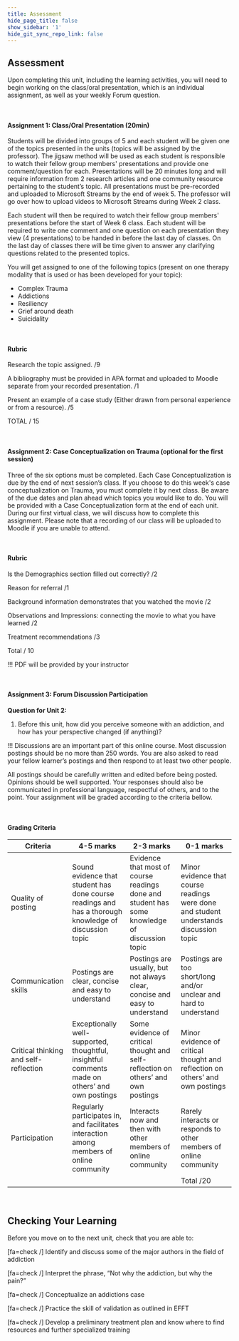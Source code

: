 ```yaml
---
title: Assessment
hide_page_title: false
show_sidebar: '1'
hide_git_sync_repo_link: false
---
```


## Assessment

Upon completing this unit, including the learning activities, you will need to begin working on the class/oral presentation, which is an individual assignment, as well as your weekly Forum question.

&nbsp;

#### Assignment 1: Class/Oral Presentation (20min)

Students will be divided into groups of 5 and each student will be given one of the topics presented in the units (topics will be assigned by the professor). The jigsaw method will be used as each student is responsible to watch their fellow group members' presentations and provide one comment/question for each. Presentations will be 20 minutes long and will require information from 2 research articles and one community resource pertaining to the student’s topic.  All presentations must be pre-recorded and uploaded to Microsoft Streams by the end of week 5. The professor will go over how to upload videos to Microsoft Streams during Week 2 class.

Each student will then be required to watch their fellow group members' presentations before the start of Week 6 class. Each student will be required to write one comment and one question on each presentation they view (4 presentations) to be handed in before the last day of classes. On the last day of classes there will be time given to answer any clarifying questions related to the presented topics.

You will get assigned to one of the following topics (present on one therapy modality that is used or has been developed for your topic):

+ Complex Trauma
+ Addictions
+ Resiliency
+ Grief around death
+ Suicidality

&nbsp;

#### Rubric

Research the topic assigned.  /9

A bibliography must be provided in APA format and uploaded to Moodle separate from your recorded presentation.  /1

Present an example of a case study (Either drawn from personal experience or from a resource).  /5

TOTAL / 15

&nbsp;

#### Assignment 2: Case Conceptualization on Trauma (optional for the first session)
Three of the six options must be completed. Each Case Conceptualization is due by the end of next session’s class. If you choose to do this week's case conceptualization on Trauma, you must complete it by next class. Be aware of the due dates and plan ahead which topics you would like to do. You will be provided with a Case Conceptualization form at the end of each unit. During our first virtual class, we will discuss how to complete this assignment. Please note that a recording of our class will be uploaded to Moodle if you are unable to attend.

&nbsp;

#### Rubric

Is the Demographics section filled out correctly?  /2

Reason for referral   /1

Background information demonstrates that you watched the movie /2

Observations and Impressions: connecting the movie to what you have learned /2

Treatment recommendations  /3

Total / 10

!!! PDF will be provided by your instructor

&nbsp;

#### Assignment 3: Forum Discussion Participation

**Question for Unit 2:**

1. Before this unit, how did you perceive someone with an addiction, and how has your perspective changed (if anything)?

!!! Discussions are an important part of this online course. Most discussion postings should be no more than 250 words. You are also asked to read your fellow learner’s postings and then respond to at least two other people.

All postings should be carefully written and edited before being posted. Opinions should be well supported. Your responses should also be communicated in professional language, respectful of others, and to the point. Your assignment will be graded according to the criteria bellow.

&nbsp;

#### Grading Criteria

|Criteria |4-5 marks |2-3 marks |0-1 marks |
|-----------|---------|-------|----------|
| Quality of posting | Sound evidence that student has done course readings and has a thorough knowledge of discussion topic | Evidence that most of course readings done and student has some knowledge of discussion topic | Minor evidence that course readings were done and student understands discussion topic |
| Communication skills | Postings are clear, concise and easy to understand | Postings are usually, but not always clear, concise and easy to understand |Postings are too short/long and/or unclear and hard to understand|
|Critical thinking and self-reflection | Exceptionally well-supported, thoughtful, insightful comments made on others’ and own postings | Some evidence of critical thought and self-reflection on others’ and own postings |Minor evidence of critical thought and reflection on others’ and own postings |
|Participation | Regularly participates in, and facilitates interaction among members of online community | Interacts now and then with other members of online community | Rarely interacts or responds to other members of online community |
| | | | Total /20 |  

&nbsp;

## Checking Your Learning

Before you move on to the next unit, check that you are able to:  

[fa=check /] Identify and discuss some of the major authors in the field of addiction

[fa=check /] Interpret the phrase, “Not why the addiction, but why the pain?”

[fa=check /] Conceptualize an addictions case

[fa=check /] Practice the skill of validation as outlined in EFFT

[fa=check /] Develop a preliminary treatment plan and know where to find resources and further specialized training
